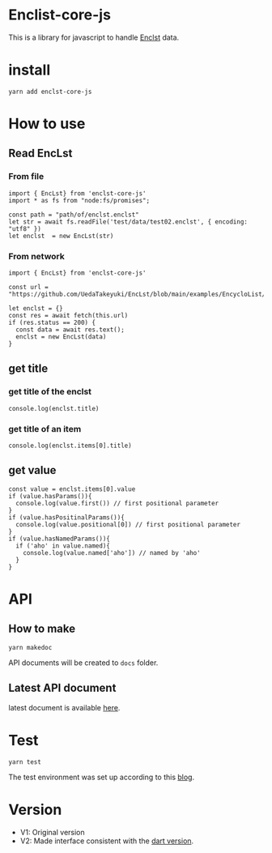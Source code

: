 # Enclist-core-js
This is a library for javascript to handle [Enclst](https://github.com/UedaTakeyuki/EncLst) data.

# install
```
yarn add enclst-core-js
```

# How to use

## Read EncLst

### From file
```
import { EncLst} from 'enclst-core-js'
import * as fs from "node:fs/promises";

const path = "path/of/enclst.enclst"
let str = await fs.readFile('test/data/test02.enclst', { encoding: "utf8" })
let enclst  = new EncLst(str)
```

### From network
```
import { EncLst} from 'enclst-core-js'

const url = "https://github.com/UedaTakeyuki/EncLst/blob/main/examples/EncycloList/lang/en/en.enclst"

let enclst = {}
const res = await fetch(this.url) 
if (res.status == 200) {
  const data = await res.text();
  enclst = new EncLst(data)
}
```

## get title

### get title of the enclst
```
console.log(enclst.title)
```

### get title of an item
```
console.log(enclst.items[0].title)
```

## get value
```
const value = enclst.items[0].value
if (value.hasParams()){
  console.log(value.first()) // first positional parameter
}
if (value.hasPositinalParams()){
  console.log(value.positional[0]) // first positional parameter
}
if (value.hasNamedParams()){
  if ('aho' in value.named){
    console.log(value.named['aho']) // named by 'aho'
  }
}
```

# API

## How to make
```
yarn makedoc
```

API documents will be created to ``docs`` folder.

## Latest API document
latest document is available [here](https://uedatakeyuki.github.io/enclst-core-js).

# Test

```
yarn test
```

The test environment was set up according to this [blog](https://architecting.hateblo.jp/entry/2021/02/10/152147).

# Version
- V1: Original version
- V2: Made interface consistent with the [dart version](https://github.com/UedaTakeyuki/enclst_core_dart).